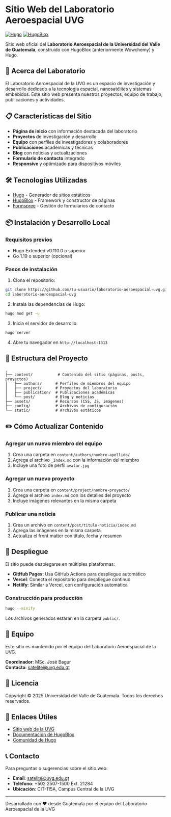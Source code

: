 # Sitio Web del Laboratorio Aeroespacial UVG

[![Hugo](https://img.shields.io/badge/Hugo-0.110+-blue.svg)](https://gohugo.io)
[![HugoBlox](https://img.shields.io/badge/HugoBlox-Latest-green.svg)](https://hugoblox.com)

Sitio web oficial del **Laboratorio Aeroespacial de la Universidad del Valle de Guatemala**, construido con HugoBlox (anteriormente Wowchemy) y Hugo.

## 🚀 Acerca del Laboratorio

El Laboratorio Aeroespacial de la UVG es un espacio de investigación y desarrollo dedicado a la tecnología espacial, nanosatélites y sistemas embebidos. Este sitio web presenta nuestros proyectos, equipo de trabajo, publicaciones y actividades.

## 📋 Características del Sitio

- **Página de inicio** con información destacada del laboratorio
- **Proyectos** de investigación y desarrollo
- **Equipo** con perfiles de investigadores y colaboradores
- **Publicaciones** académicas y técnicas
- **Blog** con noticias y actualizaciones
- **Formulario de contacto** integrado
- **Responsive** y optimizado para dispositivos móviles

## 🛠️ Tecnologías Utilizadas

- [Hugo](https://gohugo.io/) - Generador de sitios estáticos
- [HugoBlox](https://hugoblox.com) - Framework y constructor de páginas
- [Formspree](https://formspree.io) - Gestión de formularios de contacto

## 📦 Instalación y Desarrollo Local

### Requisitos previos
- Hugo Extended v0.110.0 o superior
- Go 1.19 o superior (opcional)

### Pasos de instalación

1. Clona el repositorio:
```bash
git clone https://github.com/tu-usuario/laboratorio-aeroespacial-uvg.git
cd laboratorio-aeroespacial-uvg
```

2. Instala las dependencias de Hugo:
```bash
hugo mod get -u
```

3. Inicia el servidor de desarrollo:
```bash
hugo server
```

4. Abre tu navegador en `http://localhost:1313`

## 📝 Estructura del Proyecto
```
.
├── content/           # Contenido del sitio (páginas, posts, proyectos)
│   ├── authors/      # Perfiles de miembros del equipo
│   ├── project/      # Proyectos del laboratorio
│   ├── publication/  # Publicaciones académicas
│   └── post/         # Blog y noticias
├── assets/           # Recursos (CSS, JS, imágenes)
├── config/           # Archivos de configuración
└── static/           # Archivos estáticos
```

## ✏️ Cómo Actualizar Contenido

### Agregar un nuevo miembro del equipo
1. Crea una carpeta en `content/authors/nombre-apellido/`
2. Agrega el archivo `_index.md` con la información del miembro
3. Incluye una foto de perfil `avatar.jpg`

### Agregar un nuevo proyecto
1. Crea una carpeta en `content/project/nombre-proyecto/`
2. Agrega el archivo `index.md` con los detalles del proyecto
3. Incluye imágenes relevantes en la misma carpeta

### Publicar una noticia
1. Crea un archivo en `content/post/titulo-noticia/index.md`
2. Agrega las imágenes en la misma carpeta
3. Actualiza el front matter con título, fecha y resumen

## 🚀 Despliegue

El sitio puede desplegarse en múltiples plataformas:

- **GitHub Pages**: Usa GitHub Actions para despliegue automático
- **Vercel**: Conecta el repositorio para despliegue continuo
- **Netlify**: Similar a Vercel, con configuración automática

### Construcción para producción
```bash
hugo --minify
```

Los archivos generados estarán en la carpeta `public/`.

## 👥 Equipo

Este sitio es mantenido por el equipo del Laboratorio Aeroespacial de la UVG.

**Coordinador**: MSc. José Bagur  
**Contacto**: satelite@uvg.edu.gt

## 📄 Licencia

Copyright © 2025 Universidad del Valle de Guatemala. Todos los derechos reservados.

## 🔗 Enlaces Útiles

- [Sitio web de la UVG](https://www.uvg.edu.gt)
- [Documentación de HugoBlox](https://docs.hugoblox.com/)
- [Comunidad de Hugo](https://discourse.gohugo.io)

## 📞 Contacto

Para preguntas o sugerencias sobre el sitio web:
- **Email**: satelite@uvg.edu.gt
- **Teléfono**: +502 2507-1500 Ext. 21284
- **Ubicación**: CIT-115A, Campus Central de la UVG

---

Desarrollado con ❤️ desde Guatemala por el equipo del Laboratorio Aeroespacial de la UVG
